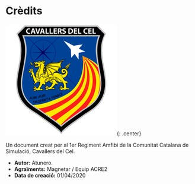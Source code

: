 # Crèdits

![image](../../_imatges/cc_escut_final_300_300.png){: .center}

Un document creat per al 1er Regiment Amfibi de la Comunitat Catalana de Simulació, Cavallers del Cel.

* **Autor:** Atunero.
* **Agraïments:** Magnetar / Equip ACRE2
* **Data de creació:** 01/04/2020
